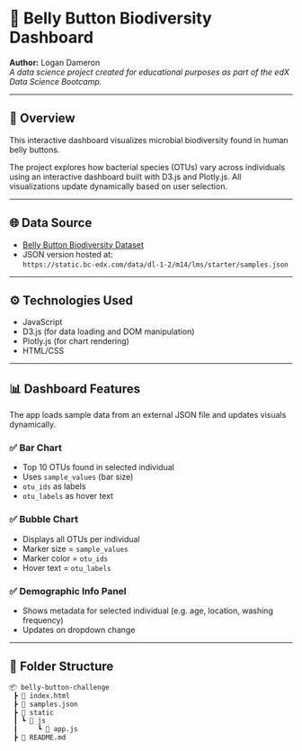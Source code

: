 # 🧫 Belly Button Biodiversity Dashboard

**Author:** Logan Dameron  
*A data science project created for educational purposes as part of the edX Data Science Bootcamp.*

---

## 🚀 Overview

This interactive dashboard visualizes microbial biodiversity found in human belly buttons.

The project explores how bacterial species (OTUs) vary across individuals using an interactive dashboard built with D3.js and Plotly.js. All visualizations update dynamically based on user selection.

---

## 🌐 Data Source

- [Belly Button Biodiversity Dataset](http://robdunnlab.com/projects/belly-button-biodiversity/results-and-data/)
- JSON version hosted at:  
  `https://static.bc-edx.com/data/dl-1-2/m14/lms/starter/samples.json`

---

## ⚙️ Technologies Used

- JavaScript
- D3.js (for data loading and DOM manipulation)
- Plotly.js (for chart rendering)
- HTML/CSS

---

## 📊 Dashboard Features

The app loads sample data from an external JSON file and updates visuals dynamically.

### ✅ Bar Chart
- Top 10 OTUs found in selected individual
- Uses `sample_values` (bar size)
- `otu_ids` as labels
- `otu_labels` as hover text

### ✅ Bubble Chart
- Displays all OTUs per individual
- Marker size = `sample_values`
- Marker color = `otu_ids`
- Hover text = `otu_labels`

### ✅ Demographic Info Panel
- Shows metadata for selected individual (e.g. age, location, washing frequency)
- Updates on dropdown change

---

## 📁 Folder Structure

```bash
📦 belly-button-challenge
 ┣ 📜 index.html
 ┣ 📜 samples.json
 ┣ 📂 static
 ┃ ┗ 📂 js
 ┃     ┗ 📜 app.js
 ┣ 📜 README.md